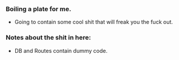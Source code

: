 ### Boiling a plate for me.

- Going to contain some cool shit that will freak you the fuck out.

### Notes about the shit in here:

- DB and Routes contain dummy code.